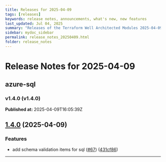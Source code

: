 ```yaml
---
title: Releases for 2025-04-09
tags: [releases]
keywords: release notes, announcements, what's new, new features
last_updated: Jul 04, 2025
summary: "Releases of the Terraform Well Architected Modules 2025-04-09"
sidebar: mydoc_sidebar
permalink: release_notes_20250409.html
folder: release_notes
---
```


# Release Notes for 2025-04-09

## azure-sql
### v1.4.0 (v1.4.0)
**Published at:** 2025-04-09T16:05:39Z

## [1.4.0](https://github.com/CloudNationHQ/terraform-azure-sql/compare/v1.3.0...v1.4.0) (2025-04-09)


### Features

* add schema validation items for sql ([#67](https://github.com/CloudNationHQ/terraform-azure-sql/issues/67)) ([431cf86](https://github.com/CloudNationHQ/terraform-azure-sql/commit/431cf869bf5e55f91d51756ed360649537b4931d))

---

